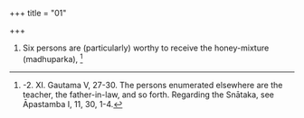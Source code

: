 +++
title = "01"

+++
1. Six persons are (particularly) worthy to receive the honey-mixture (madhuparka), [^1] 


[^1]:  -2. XI. Gautama V, 27-30. The persons enumerated elsewhere are the teacher, the father-in-law, and so forth. Regarding the Snātaka, see Āpastamba I, 11, 30, 1-4.
